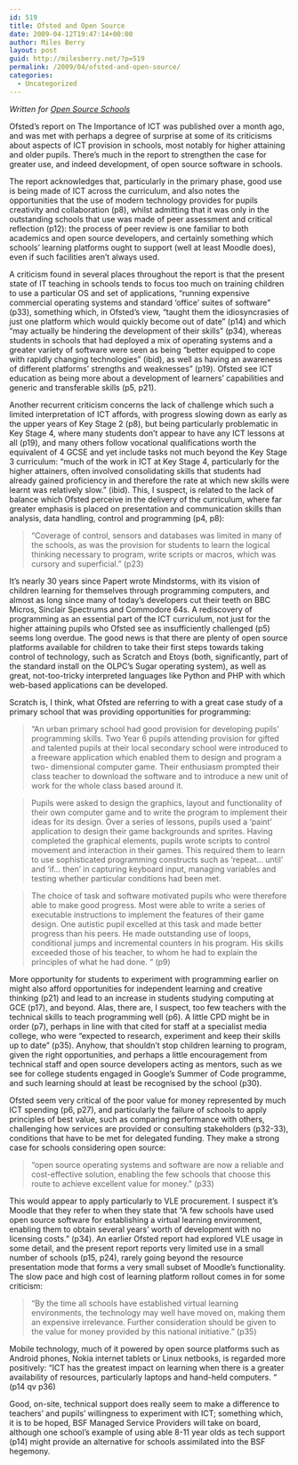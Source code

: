 ```yaml
---
id: 519
title: Ofsted and Open Source
date: 2009-04-12T19:47:14+00:00
author: Miles Berry
layout: post
guid: http://milesberry.net/?p=519
permalink: /2009/04/ofsted-and-open-source/
categories:
  - Uncategorized
---
```

_Written for [Open Source Schools](http://opensourceschools.org.uk/ofsted-and-open-source.html)_

Ofsted’s report on The Importance of ICT was published over a month ago, and was met with perhaps a degree of surprise at some of its criticisms about aspects of ICT provision in schools, most notably for higher attaining and older pupils. There’s much in the report to strengthen the case for greater use, and indeed development, of open source software in schools.<!--more-->

The report acknowledges that, particularly in the primary phase, good use is being made of ICT across the curriculum, and also notes the opportunities that the use of modern technology provides for pupils creativity and collaboration (p8), whilst admitting that it was only in the outstanding schools that use was made of peer assessment and critical reflection (p12): the process of peer review is one familiar to both academics and open source developers, and certainly something which schools’ learning platforms ought to support (well at least Moodle does), even if such facilities aren’t always used.

A criticism found in several places throughout the report is that the present state of IT teaching in schools tends to focus too much on training children to use a particular OS and set of applications, “running expensive commercial operating systems and standard ‘office’ suites of software” (p33), something which, in Ofsted’s view, “taught them the idiosyncrasies of just one platform which would quickly become out of date” (p14) and which “may actually be hindering the development of their skills” (p34), whereas students in schools that had deployed a mix of operating systems and a greater variety of software were seen as being “better equipped to cope with rapidly changing technologies” (ibid), as well as having an awareness of different platforms’ strengths and weaknesses” (p19). Ofsted see ICT education as being more about a development of learners’ capabilities and generic and transferable skills (p5, p21).

Another recurrent criticism concerns the lack of challenge which such a limited interpretation of ICT affords, with progress slowing down as early as the upper years of Key Stage 2 (p8), but being particularly problematic in Key Stage 4, where many students don’t appear to have any ICT lessons at all (p19), and many others follow vocational qualifications worth the equivalent of 4 GCSE and yet include tasks not much beyond the Key Stage 3 curriculum: “much of the work in ICT at Key Stage 4, particularly for the higher attainers, often involved consolidating skills that students had already gained proficiency in and therefore the rate at which new skills were learnt was relatively slow.” (ibid). This, I suspect, is related to the lack of balance which Ofsted perceive in the delivery of the curriculum, where far greater emphasis is placed on presentation and communication skills than analysis, data handling, control and programming (p4, p8):

> “Coverage of control, sensors and databases was limited in many of the schools, as was the provision for students to learn the logical thinking necessary to program, write scripts or macros, which was cursory and superficial.” (p23)

It’s nearly 30 years since Papert wrote Mindstorms, with its vision of children learning for themselves through programming computers, and almost as long since many of today’s developers cut their teeth on BBC Micros, Sinclair Spectrums and Commodore 64s. A rediscovery of programming as an essential part of the ICT curriculum, not just for the higher attaining pupils who Ofsted see as insufficiently challenged (p5) seems long overdue. The good news is that there are plenty of open source platforms available for children to take their first steps towards taking control of technology, such as Scratch and Etoys (both, significantly, part of the standard install on the OLPC’s Sugar operating system), as well as great, not-too-tricky interpreted languages like Python and PHP with which web-based applications can be developed.

Scratch is, I think, what Ofsted are referring to with a great case study of a primary school that was providing opportunities for programming:

> “An urban primary school had good provision for developing pupils’ programming skills. Two Year 6 pupils attending provision for gifted and talented pupils at their local secondary school were introduced to a freeware application which enabled them to design and program a two- dimensional computer game. Their enthusiasm prompted their class teacher to download the software and to introduce a new unit of work for the whole class based around it.
  
> Pupils were asked to design the graphics, layout and functionality of their own computer game and to write the program to implement their ideas for its design. Over a series of lessons, pupils used a ‘paint’ application to design their game backgrounds and sprites. Having completed the graphical elements, pupils wrote scripts to control movement and interaction in their games. This required them to learn to use sophisticated programming constructs such as ‘repeat… until’ and ‘if… then’ in capturing keyboard input, managing variables and testing whether particular conditions had been met.
  
> The choice of task and software motivated pupils who were therefore able to make good progress. Most were able to write a series of executable instructions to implement the features of their game design. One autistic pupil excelled at this task and made better progress than his peers. He made outstanding use of loops, conditional jumps and incremental counters in his program. His skills exceeded those of his teacher, to whom he had to explain the principles of what he had done. “ (p9)

More opportunity for students to experiment with programming earlier on might also afford opportunities for independent learning and creative thinking (p21) and lead to an increase in students studying computing at GCE (p17), and beyond. Alas, there are, I suspect, too few teachers with the technical skills to teach programming well (p6). A little CPD might be in order (p7), perhaps in line with that cited for staff at a specialist media college, who were “expected to research, experiment and keep their skills up to date” (p35). Anyhow, that shouldn’t stop children learning to program, given the right opportunities, and perhaps a little encouragement from technical staff and open source developers acting as mentors, such as we see for college students engaged in Google’s Summer of Code programme, and such learning should at least be recognised by the school (p30).

Ofsted seem very critical of the poor value for money represented by much ICT spending (p6, p27), and particularly the failure of schools to apply principles of best value, such as comparing performance with others, challenging how services are provided or consulting stakeholders (p32-33), conditions that have to be met for delegated funding. They make a strong case for schools considering open source:

> “open source operating systems and software are now a reliable and cost-effective solution, enabling the few schools that choose this route to achieve excellent value for money.” (p33)

This would appear to apply particularly to VLE procurement. I suspect it’s Moodle that they refer to when they state that “A few schools have used open source software for establishing a virtual learning environment, enabling them to obtain several years’ worth of development with no licensing costs.” (p34). An earlier Ofsted report had explored VLE usage in some detail, and the present report reports very limited use in a small number of schools (p15, p24), rarely going beyond the resource presentation mode that forms a very small subset of Moodle’s functionality. The slow pace and high cost of learning platform rollout comes in for some criticism:

> “By the time all schools have established virtual learning environments, the technology may well have moved on, making them an expensive irrelevance. Further consideration should be given to the value for money provided by this national initiative.” (p35)

Mobile technology, much of it powered by open source platforms such as Android phones, Nokia internet tablets or Linux netbooks, is regarded more positively: “ICT has the greatest impact on learning when there is a greater availability of resources, particularly laptops and hand-held computers. “ (p14 qv p36)

Good, on-site, technical support does really seem to make a difference to teachers’ and pupils’ willingness to experiment with ICT; something which, it is to be hoped, BSF Managed Service Providers will take on board, although one school’s example of using able 8-11 year olds as tech support (p14) might provide an alternative for schools assimilated into the BSF hegemony.